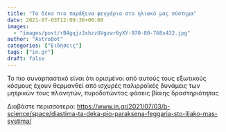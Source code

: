 ```yaml
---
title: "Τα δέκα πιο παράξενα φεγγάρια στο ηλιακό μας σύστημα"
date: 2021-07-03T12:09:36+00:00
images:
  - "images/post/rB4gqjzJxhzzUVgzwr6yXY-970-80-768x432.jpg"
author: "AstroBot"
categories: ["Ειδήσεις"]
tags: ["in.gr"]
draft: false
---
```


Το πιο συναρπαστικό είναι ότι ορισμένοι από αυτούς τους εξωτικούς κόσμους έχουν θερμανθεί από ισχυρές παλιρροϊκές δυνάμεις των μητρικών τους πλανητών, πυροδοτώντας φάσεις βίαιης δραστηριότητας

Διαβάστε περισσότερα: https://www.in.gr/2021/07/03/b-science/space/diastima-ta-deka-pio-paraksena-feggaria-sto-iliako-mas-systima/
